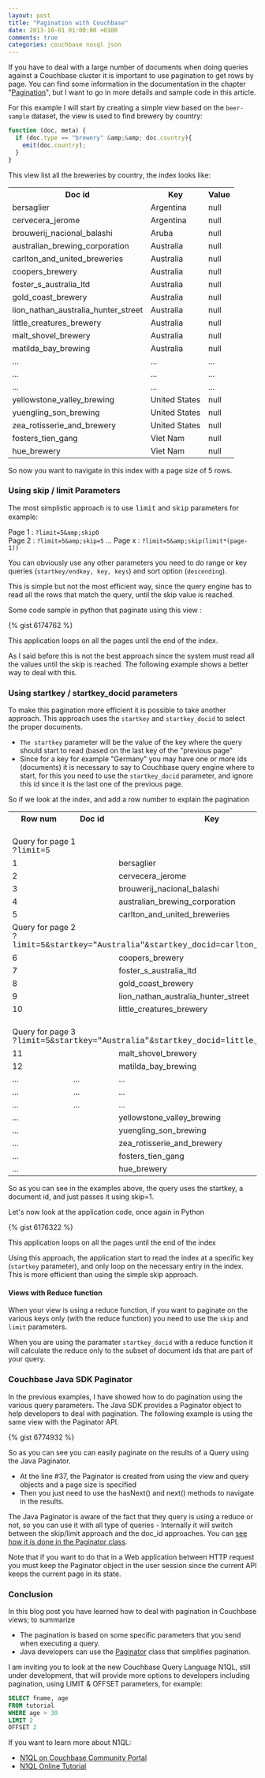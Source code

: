 ```yaml
---
layout: post
title: "Pagination with Couchbase"
date: 2013-10-01 01:00:00 +0100
comments: true
categories: couchbase nosql json
---
```

If you have to deal with a large number of documents when doing queries against a Couchbase cluster it is important to use pagination to get rows by page. You can find some information in the documentation in the chapter "[Pagination](http://docs.couchbase.com/couchbase-manual-2.2/#pagination)", but I want to go in more details and sample code in this article.

For this example I will start by creating a simple view based on the `beer-sample` dataset, the view is used to find brewery by country:

``` js
function (doc, meta) {
  if (doc.type == "brewery" &amp;&amp; doc.country){
    emit(doc.country);
  }
}
```


This view list all the breweries by country, the index looks like:


<table>
<tbody>
<tr><th>Doc id</th><th>Key</th><th>Value</th></tr>
<tr><td>bersaglier</td><td>Argentina</td><td>null</td></tr>
<tr><td>cervecera_jerome</td><td>Argentina</td><td>null</td></tr>
<tr><td>brouwerij_nacional_balashi</td><td>Aruba</td><td>null</td></tr>
<tr><td>australian_brewing_corporation</td><td>Australia</td><td>null</td></tr>
<tr><td>carlton_and_united_breweries</td><td>Australia</td><td>null</td></tr>
<tr><td>coopers_brewery</td><td>Australia</td><td>null</td></tr>
<tr><td>foster_s_australia_ltd</td><td>Australia</td><td>null</td></tr>
<tr><td>gold_coast_brewery</td><td>Australia</td><td>null</td></tr>
<tr><td>lion_nathan_australia_hunter_street</td><td>Australia</td><td>null</td></tr>
<tr><td>little_creatures_brewery</td><td>Australia</td><td>null</td></tr>
<tr><td>malt_shovel_brewery</td><td>Australia</td><td>null</td></tr>
<tr><td>matilda_bay_brewing</td><td>Australia</td><td>null</td></tr>
<tr><td>...</td><td>...</td><td>...</td></tr>
<tr><td>...</td><td>...</td><td>...</td></tr>
<tr><td>...</td><td>...</td><td>...</td></tr>
<tr><td>yellowstone_valley_brewing</td><td>United States</td><td>null</td></tr>
<tr><td>yuengling_son_brewing</td><td>United States</td><td>null</td></tr>
<tr><td>zea_rotisserie_and_brewery</td><td>United States</td><td>null</td></tr>
<tr><td>fosters_tien_gang</td><td>Viet Nam</td><td>null</td></tr>
<tr><td>hue_brewery</td><td>Viet Nam</td><td>null</td></tr>
</tbody></table>


So now you want to navigate in this index with a page size of 5 rows.

<!--more-->

### Using skip / limit Parameters

The most simplistic approach is to use <span style="font-family: Courier New, Courier, monospace;">limit</span> and <span style="font-family: Courier New, Courier, monospace;">skip</span> parameters for example:

Page 1 : `?limit=5&amp;skip0`  
Page 2 : `?limit=5&amp;skip=5`
...
Page x : `?limit=5&amp;skip(limit*(page-1))`

You can obviously use any other parameters you need to do range or key queries (`startkey/endkey, key, keys`) and sort option (`descending`).

This is simple but not the most efficient way, since the query engine has to read all the rows that match the query, until the skip value is reached.

Some code sample in python that paginate using this view :

{% gist 6174762 %}

This application loops on all the pages until the end of the index.

As I said before this is not the best approach since the system must read all the values until the skip is reached. The following example shows a better way to deal with this.

### Using startkey / startkey_docid parameters

To make this pagination more efficient it is possible to take another approach. This approach uses the  `startkey` and `startkey_docid`  to select the proper documents.

* `The startkey` parameter will be the value of the key where the query should start to read (based on the last key of the "previous page"
* Since for a key for example "Germany" you may have one or more ids (documents) it is necessary to say to Couchbase query engine where to start, for this you need to use the `startkey_docid` parameter, and ignore this id since it is the last one of the previous page.

So if we look at the index, and add a row number to explain the pagination


<table>
<tbody>
<tr><th>Row num</th><th>Doc id</th><th>Key</th><th>Value</th></tr>
<tr><td colspan="4"><br />
Query for page 1<br />
<span style="font-family: Courier New, Courier, monospace;">?limit=5</span></td></tr>
<tr><td>1</td><td></td><td>bersaglier</td><td>Argentina</td><td>null</td></tr>
<tr><td>2</td><td></td><td>cervecera_jerome</td><td>Argentina</td><td>null</td></tr>
<tr><td>3</td><td></td><td>brouwerij_nacional_balashi</td><td>Aruba</td><td>null</td></tr>
<tr><td>4</td><td></td><td>australian_brewing_corporation</td><td>Australia</td><td>null</td></tr>
<tr><td>5</td><td></td><td>carlton_and_united_breweries</td><td>Australia</td><td>null</td></tr>
<tr><td colspan="4">
Query for page 2<br />
<span style="font-family: Courier New, Courier, monospace;">?limit=5&amp;startkey="Australia"&amp;startkey_docid=carlton_and_united_breweries&amp;skip=1
</td></tr>
<tr><td>6</td><td></td><td>coopers_brewery</td><td>Australia</td><td>null</td></tr>
<tr><td>7</td><td></td><td>foster_s_australia_ltd</td><td>Australia</td><td>null</td></tr>
<tr><td>8</td><td></td><td>gold_coast_brewery</td><td>Australia</td><td>null</td></tr>
<tr><td>9</td><td></td><td>lion_nathan_australia_hunter_street</td><td>Australia</td><td>null</td></tr>
<tr><td>10</td><td></td><td>little_creatures_brewery</td><td>Australia</td><td>null</td></tr>
<tr><td colspan="4"><br />
Query for page 3<br />
<span style="font-family: Courier New, Courier, monospace;">?limit=5&amp;startkey="Australia"&amp;startkey_docid=little_creatures_brewery</span><span style="font-family: 'Courier New', Courier, monospace;">&amp;skip=1</span>
</td></tr>
<tr><td>11</td><td></td><td>malt_shovel_brewery</td><td>Australia</td><td>null</td></tr>
<tr><td>12</td><td></td><td>matilda_bay_brewing</td><td>Australia</td><td>null</td></tr>
<tr><td>...</td><td>...</td><td>...</td></tr>
<tr><td>...</td><td>...</td><td>...</td></tr>
<tr><td>...</td><td>...</td><td>...</td></tr>
<tr><td>...</td><td></td><td>yellowstone_valley_brewing</td><td>United States</td><td>null</td></tr>
<tr><td>...</td><td></td><td>yuengling_son_brewing</td><td>United States</td><td>null</td></tr>
<tr><td>...</td><td></td><td>zea_rotisserie_and_brewery</td><td>United States</td><td>null</td></tr>
<tr><td>...</td><td></td><td>fosters_tien_gang</td><td>Viet Nam</td><td>null</td></tr>
<tr><td>...</td><td></td><td>hue_brewery</td><td>Viet Nam</td><td>null</td></tr>
</tbody></table>

So as you can see in the examples above, the query uses the startkey, a document id, and just passes it using skip=1.

Let's now look at the application code, once again in Python

{% gist 6176322 %}

This application loops on all the pages until the end of the index

Using this approach, the application start to read the index at a specific key (`startkey` parameter), and only loop on the necessary entry in the index. This is more efficient than using the simple skip approach.  
#### Views with Reduce function

When your view is using a reduce function, if you want to paginate on the various keys only (with the reduce function) you need to use the `skip` and `limit` parameters.

When you are using the  paramater `startkey_docid` with a reduce function it will calculate the reduce only to the subset of document ids that are part of your query.

### Couchbase Java SDK Paginator

In the previous examples, I have showed how to do pagination using the various query parameters. The Java SDK provides a Paginator object to help developers to deal with pagination. The following example is using the same view with the Paginator API.

{% gist 6774932 %}

So as you can see you can easily paginate on the results of a Query using the Java Paginator.

* At the line #37, the Paginator is created from using the view and query objects and a page size is specified
* Then you just need to use the hasNext() and next() methods to navigate in the results.

The Java Paginator  is aware of the fact that they query is using a reduce or not, so you can use it with all type of queries - Internally it will switch between the skip/limit approach and the doc_id approaches. You can [see how it is done in the Paginator class](https://github.com/couchbase/couchbase-java-client/blob/1.1.9/src/main/java/com/couchbase/client/protocol/views/Paginator.java#L176-L195).

Note that if you want to do that in a Web application between HTTP request you must keep the Paginator object in the user session since the current API keeps the current page in its state.

### Conclusion

In this blog post you have  learned how to deal with pagination in Couchbase views; to summarize

* The pagination is based on some specific parameters that you send when executing a query.
* Java developers can use the [Paginator](http://www.couchbase.com/autodocs/couchbase-java-client-1.2.0/com/couchbase/client/protocol/views/Paginator.html) class that simplifies pagination.

I am inviting you to look at the new Couchbase Query Language N1QL, still under development, that will provide more options to developers including pagination, using LIMIT &amp; OFFSET parameters, for example:

``` sql
SELECT fname, age
FROM tutorial
WHERE age > 30
LIMIT 2
OFFSET 2
```

If you want to learn more about N1QL:

* [N1QL on Couchbase Community Portal](http://query.couchbase.com/)
* [N1QL Online Tutorial](http://query.pub.couchbase.com/tutorial/)
